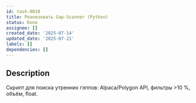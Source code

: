```yaml
---
id: task-0010
title: Реализовать Gap-Scanner (Python)
status: Done
assignee: []
created_date: '2025-07-14'
updated_date: '2025-07-21'
labels: []
dependencies: []
---
```


## Description

Скрипт для поиска утренних гэппов: Alpaca/Polygon API, фильтры >10 %, объём, float.

